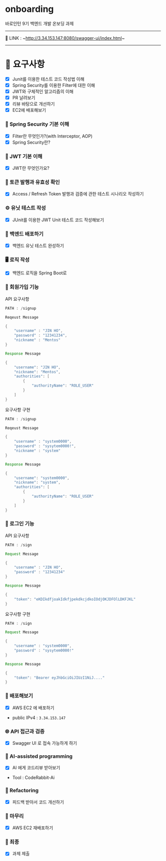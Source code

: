 # onboarding
바로인턴 9기 백엔드 개발 온보딩 과제

---

🔗 LINK : ~http://3.34.153.147:8080/swagger-ui/index.html~

---

# 📌 요구사항
- [X] Junit를 이용한 테스트 코드 작성법 이해
- [X] Spring Security를 이용한 Filter에 대한 이해
- [X] JWT와 구체적인 알고리즘의 이해
- [X] PR 날려보기
- [X] 리뷰 바탕으로 개선하기
- [X] EC2에 배포해보기

### 🔐 Spring Security 기본 이해
- [X] Filter란 무엇인가?(with Interceptor, AOP)
- [X] Spring Security란?

### 🔑 JWT 기본 이해
- [X] JWT란 무엇인가요?

### 🔄 토큰 발행과 유효성 확인
- [X] Access / Refresh Token 발행과 검증에 관한 테스트 시나리오 작성하기

### ⚙ 유닛 테스트 작성
- [X] JUnit를 이용한 JWT Unit 테스트 코드 작성해보기

### 🚀 백엔드 배포하기
- [X] 백엔드 유닛 테스트 완성하기

### 🖥 로직 작성
- [X] 백엔드 로직을 Spring Boot로

### 📝 회원가입 기능
API 요구사항
```java
PATH : /signup

Reqeust Message

{
    "username" : "JIN HO",
    "password" : "12341234",
    "nickname" : "Mentos"
}

Response Message

{
    "username": "JIN HO",
    "nickname": "Mentos",
    "authorities": [
        {
            "authorityName": "ROLE_USER"
        }
    ]
}

```

요구사항 구현

```java
PATH : /signup

Reqeust Message

{
    "username" : "system0000",
    "password" : "sysytem0000!",
    "nickname" : "system"
}

Response Message

{
    "username": "system0000",
    "nickname": "system",
    "authorities": [
        {
            "authorityName": "ROLE_USER"
        }
    ]
}
```

### 🔑 로그인 기능
API 요구사항
```java
PATH : /sign

Request Message

{
    "username" : "JIN HO",
    "password" : "12341234"
}

Response Message

{
    "token": "eKDIkdfjoakIdkfjpekdkcjdkoIOdjOKJDFOlLDKFJKL"
}

```

요구사항 구현
```java
PATH : /sign

Request Message

{
    "username" : "system0000",
    "password" : "sysytem0000!"
}

Response Message

{
    "token": "Bearer eyJhbGciOiJIUzI1NiJ...."
}

```

### 🚀 배포해보기
- [X] AWS EC2 에 배포하기
- public IPv4 : `3.34.153.147`

### 🌐 API 접근과 검증
- [X] Swagger UI 로 접속 가능하게 하기

### 🤖 AI-assisted programming
- [X] AI 에게 코드리뷰 받아보기
- Tool : CodeRabbit-Ai

### 🔄 Refactoring
- [X] 피드백 받아서 코드 개선하기

### 🎯 마무리
- [X] AWS EC2 재배포하기

### 🏁 최종
- [X] 과제 제출
